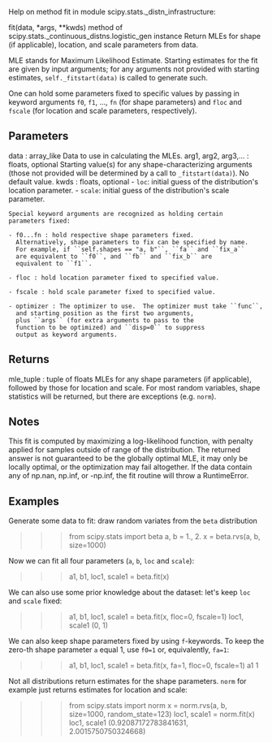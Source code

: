 Help on method fit in module scipy.stats._distn_infrastructure:

fit(data, *args, **kwds) method of scipy.stats._continuous_distns.logistic_gen instance
Return MLEs for shape (if applicable), location, and scale
parameters from data.

MLE stands for Maximum Likelihood Estimate.  Starting estimates for
the fit are given by input arguments; for any arguments not provided
with starting estimates, ``self._fitstart(data)`` is called to generate
such.

One can hold some parameters fixed to specific values by passing in
keyword arguments ``f0``, ``f1``, ..., ``fn`` (for shape parameters)
and ``floc`` and ``fscale`` (for location and scale parameters,
respectively).

Parameters
----------
data : array_like
    Data to use in calculating the MLEs.
arg1, arg2, arg3,... : floats, optional
    Starting value(s) for any shape-characterizing arguments (those not
    provided will be determined by a call to ``_fitstart(data)``).
    No default value.
kwds : floats, optional
    - `loc`: initial guess of the distribution's location parameter.
    - `scale`: initial guess of the distribution's scale parameter.

    Special keyword arguments are recognized as holding certain
    parameters fixed:

    - f0...fn : hold respective shape parameters fixed.
      Alternatively, shape parameters to fix can be specified by name.
      For example, if ``self.shapes == "a, b"``, ``fa`` and ``fix_a``
      are equivalent to ``f0``, and ``fb`` and ``fix_b`` are
      equivalent to ``f1``.

    - floc : hold location parameter fixed to specified value.

    - fscale : hold scale parameter fixed to specified value.

    - optimizer : The optimizer to use.  The optimizer must take ``func``,
      and starting position as the first two arguments,
      plus ``args`` (for extra arguments to pass to the
      function to be optimized) and ``disp=0`` to suppress
      output as keyword arguments.

Returns
-------
mle_tuple : tuple of floats
    MLEs for any shape parameters (if applicable), followed by those
    for location and scale. For most random variables, shape statistics
    will be returned, but there are exceptions (e.g. ``norm``).

Notes
-----
This fit is computed by maximizing a log-likelihood function, with
penalty applied for samples outside of range of the distribution. The
returned answer is not guaranteed to be the globally optimal MLE, it
may only be locally optimal, or the optimization may fail altogether.
If the data contain any of np.nan, np.inf, or -np.inf, the fit routine
will throw a RuntimeError.

Examples
--------

Generate some data to fit: draw random variates from the `beta`
distribution

>>> from scipy.stats import beta
>>> a, b = 1., 2.
>>> x = beta.rvs(a, b, size=1000)

Now we can fit all four parameters (``a``, ``b``, ``loc`` and ``scale``):

>>> a1, b1, loc1, scale1 = beta.fit(x)

We can also use some prior knowledge about the dataset: let's keep
``loc`` and ``scale`` fixed:

>>> a1, b1, loc1, scale1 = beta.fit(x, floc=0, fscale=1)
>>> loc1, scale1
(0, 1)

We can also keep shape parameters fixed by using ``f``-keywords. To
keep the zero-th shape parameter ``a`` equal 1, use ``f0=1`` or,
equivalently, ``fa=1``:

>>> a1, b1, loc1, scale1 = beta.fit(x, fa=1, floc=0, fscale=1)
>>> a1
1

Not all distributions return estimates for the shape parameters.
``norm`` for example just returns estimates for location and scale:

>>> from scipy.stats import norm
>>> x = norm.rvs(a, b, size=1000, random_state=123)
>>> loc1, scale1 = norm.fit(x)
>>> loc1, scale1
(0.92087172783841631, 2.0015750750324668)